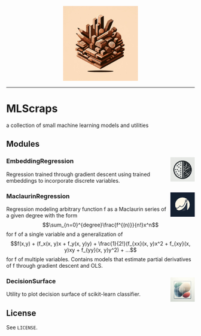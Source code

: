 <p align="center"><img src="https://github.com/nathanbronson/MLScraps/blob/main/logo.jpg?raw=true" alt="logo" width="200"/></p>

_____
# MLScraps
a collection of small machine learning models and utilities

## Modules

### EmbeddingRegression <img align="right" src="https://github.com/nathanbronson/MLScraps/blob/main/EmbeddingRegression/logo.jpg?raw=true" alt="logo" width="65"/>
Regression trained through gradient descent using trained embeddings to incorporate discrete variables.

### MaclaurinRegression <img align="right" src="https://github.com/nathanbronson/MLScraps/blob/main/MaclaurinRegression/logo.jpg?raw=true" alt="logo" width="65"/>
Regression modeling arbitrary function f as a Maclaurin series of a given degree with the form $$\sum_{n=0}^{degree}\frac{f^{(n)}}{n!}x^n$$ for f of a single variable and a generalization of $$f(x,y) + (f_x(x, y)x + f_y(x, y)y) + \frac{1}{2!}(f_{xx}(x, y)x^2 + f_{xy}(x, y)xy + f_{yy}(x, y)y^2) + ...$$ for f of multiple variables. Contains models that estimate partial derivatives of f through gradient descent and OLS. 

### DecisionSurface <img align="right" src="https://github.com/nathanbronson/MLScraps/blob/main/DecisionSurface/logo.jpg?raw=true" alt="logo" width="65"/>
Utility to plot decision surface of scikit-learn classifier.

## License
See `LICENSE`.
